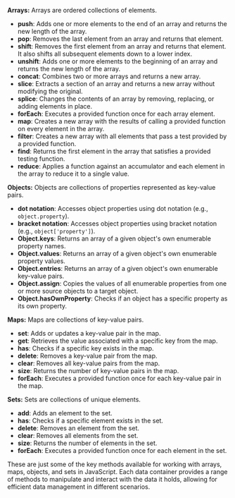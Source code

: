 **Arrays:**
Arrays are ordered collections of elements.

- **push**: Adds one or more elements to the end of an array and returns the new length of the array.
- **pop**: Removes the last element from an array and returns that element.
- **shift**: Removes the first element from an array and returns that element. It also shifts all subsequent elements down to a lower index.
- **unshift**: Adds one or more elements to the beginning of an array and returns the new length of the array.
- **concat**: Combines two or more arrays and returns a new array.
- **slice**: Extracts a section of an array and returns a new array without modifying the original.
- **splice**: Changes the contents of an array by removing, replacing, or adding elements in place.
- **forEach**: Executes a provided function once for each array element.
- **map**: Creates a new array with the results of calling a provided function on every element in the array.
- **filter**: Creates a new array with all elements that pass a test provided by a provided function.
- **find**: Returns the first element in the array that satisfies a provided testing function.
- **reduce**: Applies a function against an accumulator and each element in the array to reduce it to a single value.

**Objects:**
Objects are collections of properties represented as key-value pairs.

- **dot notation**: Accesses object properties using dot notation (e.g., `object.property`).
- **bracket notation**: Accesses object properties using bracket notation (e.g., `object['property']`).
- **Object.keys**: Returns an array of a given object's own enumerable property names.
- **Object.values**: Returns an array of a given object's own enumerable property values.
- **Object.entries**: Returns an array of a given object's own enumerable key-value pairs.
- **Object.assign**: Copies the values of all enumerable properties from one or more source objects to a target object.
- **Object.hasOwnProperty**: Checks if an object has a specific property as its own property.

**Maps:**
Maps are collections of key-value pairs.

- **set**: Adds or updates a key-value pair in the map.
- **get**: Retrieves the value associated with a specific key from the map.
- **has**: Checks if a specific key exists in the map.
- **delete**: Removes a key-value pair from the map.
- **clear**: Removes all key-value pairs from the map.
- **size**: Returns the number of key-value pairs in the map.
- **forEach**: Executes a provided function once for each key-value pair in the map.

**Sets:**
Sets are collections of unique elements.

- **add**: Adds an element to the set.
- **has**: Checks if a specific element exists in the set.
- **delete**: Removes an element from the set.
- **clear**: Removes all elements from the set.
- **size**: Returns the number of elements in the set.
- **forEach**: Executes a provided function once for each element in the set.

These are just some of the key methods available for working with arrays, maps, objects, and sets in JavaScript. Each data container provides a range of methods to manipulate and interact with the data it holds, allowing for efficient data management in different scenarios.
